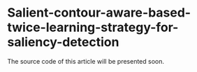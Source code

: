 # Salient-contour-aware-based-twice-learning-strategy-for-saliency-detection
The source code of this article will be presented soon.
